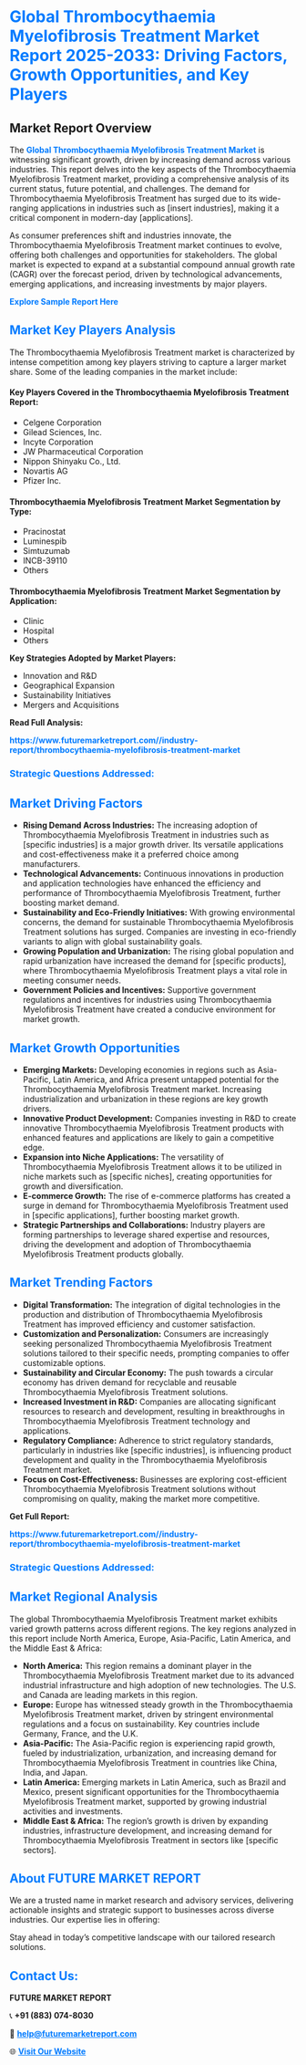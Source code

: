 <h1 style="color: #007BFF;">Global Thrombocythaemia Myelofibrosis Treatment Market Report 2025-2033: Driving Factors, Growth Opportunities, and Key Players</h1>

<section id="overview">
<h2>Market Report Overview</h2>
<p>The <a href="https://www.futuremarketreport.com//industry-report/thrombocythaemia-myelofibrosis-treatment-market" style="color: #007BFF; text-decoration: none;"><strong>Global Thrombocythaemia Myelofibrosis Treatment Market</strong></a> is witnessing significant growth, driven by increasing demand across various industries. This report delves into the key aspects of the Thrombocythaemia Myelofibrosis Treatment market, providing a comprehensive analysis of its current status, future potential, and challenges. The demand for Thrombocythaemia Myelofibrosis Treatment has surged due to its wide-ranging applications in industries such as [insert industries], making it a critical component in modern-day [applications].</p>
<p>As consumer preferences shift and industries innovate, the Thrombocythaemia Myelofibrosis Treatment market continues to evolve, offering both challenges and opportunities for stakeholders. The global market is expected to expand at a substantial compound annual growth rate (CAGR) over the forecast period, driven by technological advancements, emerging applications, and increasing investments by major players.</p>
</section>

<section id="overview">
<p><a href="https://www.futuremarketreport.com//request-sample/reportId=52860" style="color: #007BFF; text-decoration: none;"><strong>Explore Sample Report Here</strong></a></p>
</section>

<section id="key-players">
<h2 style="color: #007BFF;">Market Key Players Analysis</h2>
<p>The Thrombocythaemia Myelofibrosis Treatment market is characterized by intense competition among key players striving to capture a larger market share. Some of the leading companies in the market include:</p>
<h4>Key Players Covered in the Thrombocythaemia Myelofibrosis Treatment Report:</h4>
<ul><li>Celgene Corporation</li><li>Gilead Sciences, Inc.</li><li>Incyte Corporation</li><li>JW Pharmaceutical Corporation</li><li>Nippon Shinyaku Co., Ltd.</li><li>Novartis AG</li><li>Pfizer Inc.</li></ul>
<h4>Thrombocythaemia Myelofibrosis Treatment Market Segmentation by Type:</h4>
<ul><li>Pracinostat</li><li>Luminespib</li><li>Simtuzumab</li><li>INCB-39110</li><li>Others</li></ul>

<h4>Thrombocythaemia Myelofibrosis Treatment Market Segmentation by Application:</h4>
<ul><li>Clinic</li><li>Hospital</li><li>Others</li></ul>
<p><strong>Key Strategies Adopted by Market Players:</strong></p>
<ul>
<li>Innovation and R&D</li>
<li>Geographical Expansion</li>
<li>Sustainability Initiatives</li>
<li>Mergers and Acquisitions</li>
</ul>
</section>

<section>
<p><strong>Read Full Analysis: </strong></p><a href="https://www.futuremarketreport.com//industry-report/thrombocythaemia-myelofibrosis-treatment-market" style="color: #007BFF; text-decoration: none;"><strong>https://www.futuremarketreport.com//industry-report/thrombocythaemia-myelofibrosis-treatment-market</strong></a>
<h3 style="color: #007BFF;">Strategic Questions Addressed:</h3>
</section>

<section id="driving-factors">
<h2 style="color: #007BFF;">Market Driving Factors</h2>
<ul>
<li><strong>Rising Demand Across Industries:</strong> The increasing adoption of Thrombocythaemia Myelofibrosis Treatment in industries such as [specific industries] is a major growth driver. Its versatile applications and cost-effectiveness make it a preferred choice among manufacturers.</li>
<li><strong>Technological Advancements:</strong> Continuous innovations in production and application technologies have enhanced the efficiency and performance of Thrombocythaemia Myelofibrosis Treatment, further boosting market demand.</li>
<li><strong>Sustainability and Eco-Friendly Initiatives:</strong> With growing environmental concerns, the demand for sustainable Thrombocythaemia Myelofibrosis Treatment solutions has surged. Companies are investing in eco-friendly variants to align with global sustainability goals.</li>
<li><strong>Growing Population and Urbanization:</strong> The rising global population and rapid urbanization have increased the demand for [specific products], where Thrombocythaemia Myelofibrosis Treatment plays a vital role in meeting consumer needs.</li>
<li><strong>Government Policies and Incentives:</strong> Supportive government regulations and incentives for industries using Thrombocythaemia Myelofibrosis Treatment have created a conducive environment for market growth.</li>
</ul>
</section>

<section id="growth-opportunities">
<h2 style="color: #007BFF;">Market Growth Opportunities</h2>
<ul>
<li><strong>Emerging Markets:</strong> Developing economies in regions such as Asia-Pacific, Latin America, and Africa present untapped potential for the Thrombocythaemia Myelofibrosis Treatment market. Increasing industrialization and urbanization in these regions are key growth drivers.</li>
<li><strong>Innovative Product Development:</strong> Companies investing in R&D to create innovative Thrombocythaemia Myelofibrosis Treatment products with enhanced features and applications are likely to gain a competitive edge.</li>
<li><strong>Expansion into Niche Applications:</strong> The versatility of Thrombocythaemia Myelofibrosis Treatment allows it to be utilized in niche markets such as [specific niches], creating opportunities for growth and diversification.</li>
<li><strong>E-commerce Growth:</strong> The rise of e-commerce platforms has created a surge in demand for Thrombocythaemia Myelofibrosis Treatment used in [specific applications], further boosting market growth.</li>
<li><strong>Strategic Partnerships and Collaborations:</strong> Industry players are forming partnerships to leverage shared expertise and resources, driving the development and adoption of Thrombocythaemia Myelofibrosis Treatment products globally.</li>
</ul>
</section>

<section id="trending-factors">
<h2 style="color: #007BFF;">Market Trending Factors</h2>
<ul>
<li><strong>Digital Transformation:</strong> The integration of digital technologies in the production and distribution of Thrombocythaemia Myelofibrosis Treatment has improved efficiency and customer satisfaction.</li>
<li><strong>Customization and Personalization:</strong> Consumers are increasingly seeking personalized Thrombocythaemia Myelofibrosis Treatment solutions tailored to their specific needs, prompting companies to offer customizable options.</li>
<li><strong>Sustainability and Circular Economy:</strong> The push towards a circular economy has driven demand for recyclable and reusable Thrombocythaemia Myelofibrosis Treatment solutions.</li>
<li><strong>Increased Investment in R&D:</strong> Companies are allocating significant resources to research and development, resulting in breakthroughs in Thrombocythaemia Myelofibrosis Treatment technology and applications.</li>
<li><strong>Regulatory Compliance:</strong> Adherence to strict regulatory standards, particularly in industries like [specific industries], is influencing product development and quality in the Thrombocythaemia Myelofibrosis Treatment market.</li>
<li><strong>Focus on Cost-Effectiveness:</strong> Businesses are exploring cost-efficient Thrombocythaemia Myelofibrosis Treatment solutions without compromising on quality, making the market more competitive.</li>
</ul>
</section>

<section>
<p><strong>Get Full Report: </strong></p><a href="https://www.futuremarketreport.com//industry-report/thrombocythaemia-myelofibrosis-treatment-market" style="color: #007BFF; text-decoration: none;"><strong>https://www.futuremarketreport.com//industry-report/thrombocythaemia-myelofibrosis-treatment-market</strong></a>
<h3 style="color: #007BFF;">Strategic Questions Addressed:</h3>
</section>


<section id="regional-analysis">
<h2 style="color: #007BFF;">Market Regional Analysis</h2>
<p>The global Thrombocythaemia Myelofibrosis Treatment market exhibits varied growth patterns across different regions. The key regions analyzed in this report include North America, Europe, Asia-Pacific, Latin America, and the Middle East & Africa:</p>
<ul>
<li><strong>North America:</strong> This region remains a dominant player in the Thrombocythaemia Myelofibrosis Treatment market due to its advanced industrial infrastructure and high adoption of new technologies. The U.S. and Canada are leading markets in this region.</li>
<li><strong>Europe:</strong> Europe has witnessed steady growth in the Thrombocythaemia Myelofibrosis Treatment market, driven by stringent environmental regulations and a focus on sustainability. Key countries include Germany, France, and the U.K.</li>
<li><strong>Asia-Pacific:</strong> The Asia-Pacific region is experiencing rapid growth, fueled by industrialization, urbanization, and increasing demand for Thrombocythaemia Myelofibrosis Treatment in countries like China, India, and Japan.</li>
<li><strong>Latin America:</strong> Emerging markets in Latin America, such as Brazil and Mexico, present significant opportunities for the Thrombocythaemia Myelofibrosis Treatment market, supported by growing industrial activities and investments.</li>
<li><strong>Middle East & Africa:</strong> The region’s growth is driven by expanding industries, infrastructure development, and increasing demand for Thrombocythaemia Myelofibrosis Treatment in sectors like [specific sectors].</li>
</ul>
</section>

<footer>
<h2 style="color: #007BFF;">About FUTURE MARKET REPORT</h2>
<p>We are a trusted name in market research and advisory services, delivering actionable insights and strategic support to businesses across diverse industries. Our expertise lies in offering:</p>

<p>Stay ahead in today’s competitive landscape with our tailored research solutions.</p>

<h2 style="color: #007BFF;">Contact Us:</h2>
<p><strong>FUTURE MARKET REPORT</strong></p>
<p>📞 <strong>+91 (883) 074-8030</strong></p>
<p>📧 <strong><a href="mailto:help@futuremarketreport.com" style="color: #007BFF;">help@futuremarketreport.com</a></strong></p>
<p>🌐 <strong><a href="https://www.futuremarketreport.com/" style="color: #007BFF;">Visit Our Website</a></strong></p>
</footer>